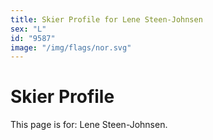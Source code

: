 ```yaml
---
title: Skier Profile for Lene Steen-Johnsen
sex: "L"
id: "9587"
image: "/img/flags/nor.svg" 
---
```


# Skier Profile

This page is for: Lene Steen-Johnsen.
    